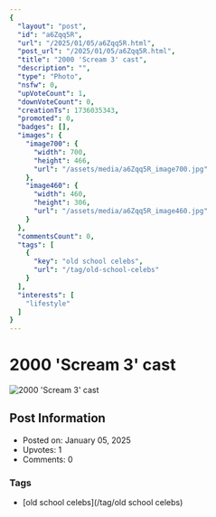 ```yaml
---
{
  "layout": "post",
  "id": "a6Zqq5R",
  "url": "/2025/01/05/a6Zqq5R.html",
  "post_url": "/2025/01/05/a6Zqq5R.html",
  "title": "2000 'Scream 3' cast",
  "description": "",
  "type": "Photo",
  "nsfw": 0,
  "upVoteCount": 1,
  "downVoteCount": 0,
  "creationTs": 1736035343,
  "promoted": 0,
  "badges": [],
  "images": {
    "image700": {
      "width": 700,
      "height": 466,
      "url": "/assets/media/a6Zqq5R_image700.jpg"
    },
    "image460": {
      "width": 460,
      "height": 306,
      "url": "/assets/media/a6Zqq5R_image460.jpg"
    }
  },
  "commentsCount": 0,
  "tags": [
    {
      "key": "old school celebs",
      "url": "/tag/old-school-celebs"
    }
  ],
  "interests": [
    "lifestyle"
  ]
}
---
```


# 2000 'Scream 3' cast

![2000 'Scream 3' cast](/assets/media/a6Zqq5R_image700.jpg)

## Post Information

- Posted on: January 05, 2025
- Upvotes: 1
- Comments: 0

### Tags

- [old school celebs](/tag/old school celebs)
